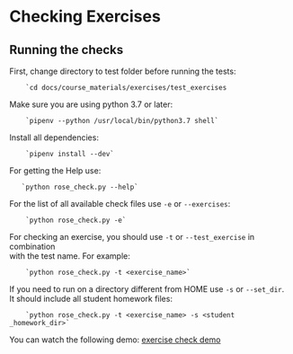 # Checking Exercises

## Running the checks

First, change directory to test folder before running the tests:  

        `cd docs/course_materials/exercises/test_exercises

Make sure you are using python 3.7 or later:  

        `pipenv --python /usr/local/bin/python3.7 shell`

Install all dependencies:  

        `pipenv install --dev`

For getting the Help use:  

       `python rose_check.py --help`

For the list of all available check files use `-e` or `--exercises`:  

        `python rose_check.py -e`

For checking an exercise, you should use `-t` or `--test_exercise` in combination  
with the test name. For example:  

        `python rose_check.py -t <exercise_name>`

If you need to run on a directory different from HOME use `-s` or `--set_dir`.  
It should include all student homework files:  

        `python rose_check.py -t <exercise_name> -s <student _homework_dir>`

You can watch the following demo: [exercise check demo](https://youtu.be/TKkol2uyQ3g)
